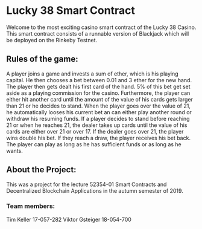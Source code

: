 # Lucky 38 Smart Contract

Welcome to the most exciting casino smart contract of the Lucky 38 Casino.
This smart contract consists of a runnable version of Blackjack which will be deployed on the Rinkeby Testnet.

## Rules of the game:

A player joins a game and invests a sum of ether, which is his playing capital.
He then chooses a bet between 0.01 and 3 ether for the new hand. The player then gets dealt his first card of the hand. 5% of this bet get set aside as a playing commission for the casino.
Furthermore, the player can either hit another card until the amount of the value of his cards gets larger than 21 or he decides to stand.
When the player goes over the value of 21, he automatically looses his current bet an can either play another round or withdraw his resuming funds.
If a player decides to stand before reaching 21 or when he reaches 21, the dealer takes up cards until the value of his cards are either over 21 or over 17.
If the dealer goes over 21, the player wins double his bet. If they reach a draw, the player receives his bet back.
The player can play as long as he has sufficient funds or as long as he wants.

## About the Project:
This was a project for the lecture 52354-01 Smart Contracts and Decentralized Blockchain Applications in the autumn semester of 2019.

### Team members:
  Tim Keller 17-057-282
  Viktor Gsteiger 18-054-700
